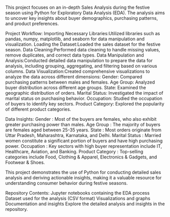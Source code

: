 This project focuses on an in-depth Sales Analysis during the festive season using Python for Exploratory Data Analysis (EDA). 
The analysis aims to uncover key insights about buyer demographics, purchasing patterns, and product preferences.

Project Workflow:
Importing Necessary Libraries:Utilized libraries such as pandas, numpy, matplotlib, and seaborn for data manipulation and visualization.
Loading the Dataset:Loaded the sales dataset for the festive season.
Data Cleaning:Performed data cleaning to handle missing values, remove duplicates, and correct data types.
Data Manipulation and Analysis:Conducted detailed data manipulation to prepare the data for analysis, including grouping, aggregating, and filtering based on various columns.
Data Visualization:Created comprehensive visualizations to analyze the data across different dimensions:
Gender: Compared purchasing patterns between males and females.
Age Group: Analyzed buyer distribution across different age groups.
State: Examined the geographic distribution of orders.
Marital Status: Investigated the impact of marital status on purchasing behavior.
Occupation: Studied the occupation of buyers to identify key sectors.
Product Category: Explored the popularity of different product categories.

Data Insights:
Gender : Most of the buyers are females, who also exhibit greater purchasing power than males.
Age Group : The majority of buyers are females aged between 25-35 years.
State : Most orders originate from Uttar Pradesh, Maharashtra, Karnataka, and Delhi.
Marital Status : Married women constitute a significant portion of buyers and have high purchasing power.
Occupation : Key sectors with high buyer representation include IT, Healthcare, Aviation, and Banking.
Product Category : Top-selling categories include Food, Clothing & Apparel, Electronics & Gadgets, and Footwear & Shoes.

This project demonstrates the use of Python for conducting detailed sales analysis and deriving actionable insights, making it a valuable 
resource for understanding consumer behavior during festive seasons.

Repository Contents:
Jupyter notebooks containing the EDA process
Dataset used for the analysis (CSV format)
Visualizations and graphs
Documentation and insights
Explore the detailed analysis and insights in the repository.

